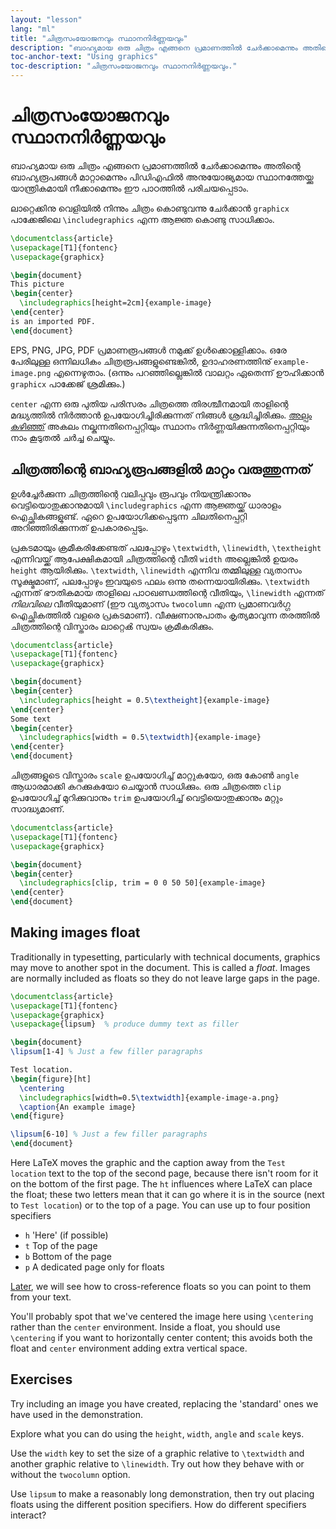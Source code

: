```yaml
---
layout: "lesson"
lang: "ml"
title: "ചിത്രസംയോജനവും സ്ഥാനനിര്‍ണ്ണയവും"
description: "ബാഹ്യമായ ഒരു ചിത്രം എങ്ങനെ പ്രമാണത്തിൽ ചേര്‍ക്കാമെന്നും അതിന്റെ ബാഹ്യരൂപങ്ങൾ മാറ്റാമെന്നും പിഡിഎഫിൽ അനുയോജ്യമായ സ്ഥാനത്തേയ്ക്കു നീക്കാമെന്നും ഈ പാഠത്തിൽ പരിചയപ്പെടാം."
toc-anchor-text: "Using graphics"
toc-description: "ചിത്രസംയോജനവും സ്ഥാനനിര്‍ണ്ണയവും."
---
```


# ചിത്രസംയോജനവും സ്ഥാനനിര്‍ണ്ണയവും

<span
  class="summary">ബാഹ്യമായ ഒരു ചിത്രം എങ്ങനെ പ്രമാണത്തിൽ ചേര്‍ക്കാമെന്നും അതിന്റെ ബാഹ്യരൂപങ്ങൾ മാറ്റാമെന്നും പിഡിഎഫിൽ അനുയോജ്യമായ സ്ഥാനത്തേയ്ക്കു യാന്ത്രികമായി നീക്കാമെന്നും ഈ പാഠത്തിൽ പരിചയപ്പെടാം.</span>
  
 ലാറ്റെക്കിനു വെളിയിൽ നിന്നും ചിത്രം കൊണ്ടുവന്നു ചേര്‍ക്കാൻ `graphicx` പാക്കേജിലെ
 `\includegraphics` എന്ന ആജ്ഞ കൊണ്ടു സാധിക്കാം.

```latex
\documentclass{article}
\usepackage[T1]{fontenc}
\usepackage{graphicx}

\begin{document}
This picture
\begin{center}
  \includegraphics[height=2cm]{example-image}
\end{center}
is an imported PDF.
\end{document}
```

EPS, PNG, JPG, PDF പ്രമാണരൂപങ്ങൾ നമുക്ക് ഉള്‍ക്കൊള്ളിക്കാം.
ഒരേ പേരിലുള്ള ഒന്നിലധികം ചിത്രരൂപങ്ങളുണ്ടെങ്കിൽ, ഉദാഹരണത്തിനു് `example-image.png`
എന്നെഴുതാം. (ഒന്നും പറഞ്ഞില്ലെങ്കിൽ വാലറ്റം ഏതെന്ന് ഊഹിക്കാൻ `graphicx` പാക്കേജ് ശ്രമിക്കും.)

`center` എന്ന ഒരു പുതിയ പരിസരം ചിത്രത്തെ തിരശ്ചീനമായി താളിന്റെ മദ്ധ്യത്തിൽ നിര്‍ത്താൻ ഉപയോഗിച്ചിരിക്കുന്നത്
നിങ്ങൾ ശ്രദ്ധിച്ചിരിക്കും. [അല്പം കഴിഞ്ഞ്](lesson-11) അകലം നല്കുന്നതിനെപ്പറ്റിയും സ്ഥാനം
നിര്‍ണ്ണയിക്കുന്നതിനെപ്പറ്റിയും നാം കൂടുതൽ ചര്‍ച്ച ചെയ്യും.

## ചിത്രത്തിന്റെ ബാഹ്യരൂപങ്ങളിൽ മാറ്റം വരുത്തുന്നത്

ഉള്‍ച്ചേര്‍ക്കുന്ന ചിത്രത്തിന്റെ വലിപ്പവും രൂപവും നിയന്ത്രിക്കാനും വെട്ടിയൊതുക്കാനുമായി `\includegraphics`
എന്ന ആജ്ഞയ്ക്ക് ധാരാളം ഐച്ഛികങ്ങളുണ്ട്. ഏറെ ഉപയോഗിക്കപ്പെടുന്ന ചിലതിനെപ്പറ്റി അറിഞ്ഞിരിക്കുന്നത്
ഉപകാരപ്പെടും.

പ്രകടമായും ക്രമീകരിക്കേണ്ടത് പലപ്പോഴും `\textwidth`, `\linewidth`,
`\textheight` എന്നിവയ്ക്ക് ആപേക്ഷികമായി ചിത്രത്തിന്റെ വീതി `width` അല്ലെങ്കിൽ ഉയരം `height`
ആയിരിക്കും. `\textwidth`, `\linewidth` എന്നിവ തമ്മിലുള്ള വ്യതാസം സൂക്ഷ്മമാണ്, പലപ്പോഴും
ഇവയുടെ ഫലം ഒന്നു തന്നെയായിരിക്കും. `\textwidth` എന്നത് ഭൗതികമായ താളിലെ പാഠഖണ്ഡത്തിന്റെ
വീതിയും, `\linewidth` എന്നത് _നിലവിലെ_ വീതിയുമാണ് (ഈ വ്യത്യാസം `twocolumn` എന്ന
പ്രമാണവര്‍ഗ്ഗ ഐച്ഛികത്തിൽ വളരെ പ്രകടമാണ്). വീക്ഷണാനുപാതം കൃത്യമാവുന്ന തരത്തിൽ 
ചിത്രത്തിന്റെ വിസ്താരം ലാറ്റെൿ സ്വയം ക്രമീകരിക്കും.


```latex
\documentclass{article}
\usepackage[T1]{fontenc}
\usepackage{graphicx}

\begin{document}
\begin{center}
  \includegraphics[height = 0.5\textheight]{example-image}
\end{center}
Some text
\begin{center}
  \includegraphics[width = 0.5\textwidth]{example-image}
\end{center}
\end{document}
```

ചിത്രങ്ങളുടെ വിസ്താരം `scale` ഉപയോഗിച്ച് മാറ്റുകയോ, ഒരു കോണ്‍ `angle` ആധാരമാക്കി കറക്കുകയോ ചെയ്യാൻ സാധിക്കും.
ഒരു ചിത്രത്തെ `clip` ഉപയോഗിച്ച് മുറിക്കുവാനും `trim` ഉപയോഗിച്ച് വെട്ടിയൊതുക്കാനും മറ്റും സാദ്ധ്യമാണ്.

```latex
\documentclass{article}
\usepackage[T1]{fontenc}
\usepackage{graphicx}

\begin{document}
\begin{center}
  \includegraphics[clip, trim = 0 0 50 50]{example-image}
\end{center}
\end{document}
```

## Making images float

Traditionally in typesetting, particularly with technical documents,
graphics may move to another spot in the document.
This is called a *float*. Images are normally included as floats so they do
not leave large gaps in the page.

```latex
\documentclass{article}
\usepackage[T1]{fontenc}
\usepackage{graphicx}
\usepackage{lipsum}  % produce dummy text as filler

\begin{document}
\lipsum[1-4] % Just a few filler paragraphs

Test location.
\begin{figure}[ht]
  \centering
  \includegraphics[width=0.5\textwidth]{example-image-a.png}
  \caption{An example image}
\end{figure}

\lipsum[6-10] % Just a few filler paragraphs
\end{document}
```

Here LaTeX moves the graphic and the caption
away from the `Test location` text to the top of the second page,
because there isn't room for it on the bottom of the first page.
The `ht` influences where LaTeX can place the float; these two
letters mean that it can go where it is in the source (next to
`Test location`) or to the top of a page. You can use up to four position
specifiers

- `h` 'Here' (if possible)
- `t` Top of the page
- `b` Bottom of the page
- `p` A dedicated page only for floats

[Later](lesson-09), we will see how to cross-reference floats so you can point
to them from your text.

You'll probably spot that we've centered the image here using `\centering`
rather than the `center` environment. Inside a float, you should use
`\centering` if you want to horizontally center content; this avoids both
the float and `center` environment adding extra vertical space.

## Exercises

Try including an image you have created, replacing the 'standard' ones we have
used in the demonstration.

Explore what you can do using the `height`, `width`, `angle` and `scale` keys.

Use the `width` key to set the size of a graphic relative to `\textwidth` and
another graphic relative to `\linewidth`. Try out how they behave with or
without the `twocolumn` option.

Use `lipsum` to make a reasonably long demonstration, then try out placing
floats using the different position specifiers. How do different
specifiers interact?

